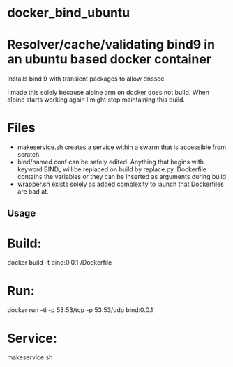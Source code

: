 # docker_bind_ubuntu

# Resolver/cache/validating bind9 in an ubuntu based docker container

Installs bind 9 with transient packages to allow dnssec

I made this solely because alpine arm on docker does not build. When alpine starts working again I might stop maintaining this build.



# Files
* makeservice.sh creates a service within a swarm that is accessible from scratch
* bind/named.conf can be safely edited. Anything that begins with keyword BIND_ will be replaced on build by replace.py. Dockerfile contains the variables or they can be inserted as arguments during build
* wrapper.sh exists solely as added complexity to launch that Dockerfiles are bad at.

## Usage
# Build:
  docker build -t bind:0.0.1 <path>/Dockerfile
# Run:
  docker run -ti -p 53:53/tcp -p 53:53/udp bind:0.0.1
# Service:
  makeservice.sh
